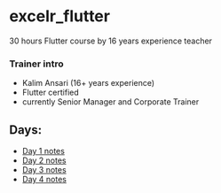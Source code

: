 # excelr_flutter
30 hours Flutter course by 16 years experience teacher

### Trainer intro

- Kalim Ansari (16+ years experience)
- Flutter certified
- currently Senior Manager and Corporate Trainer

## Days:

- [Day 1 notes](/day1.md)
- [Day 2 notes](/day2.md)
- [Day 3 notes](/day3.md)
- [Day 4 notes](/day4.md)
